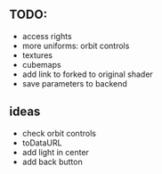 ## TODO:

- access rights
- more uniforms: orbit controls
- textures
- cubemaps
- add link to forked to original shader
- save parameters to backend

## ideas

- check orbit controls
- toDataURL
- add light in center
- add back button

